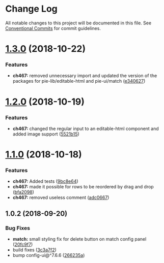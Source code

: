 # Change Log

All notable changes to this project will be documented in this file.
See [Conventional Commits](https://conventionalcommits.org) for commit guidelines.

<a name="1.3.0"></a>
# [1.3.0](https://github.com/pie-framework/pie-elements/compare/@pie-element/match-configure@1.2.0...@pie-element/match-configure@1.3.0) (2018-10-22)


### Features

* **ch467:** removed unnecessary import and updated the version of the packages for pie-lib/editable-html and pie-ui/match ([e340627](https://github.com/pie-framework/pie-elements/commit/e340627))





<a name="1.2.0"></a>
# [1.2.0](https://github.com/pie-framework/pie-elements/compare/@pie-element/match-configure@1.1.0...@pie-element/match-configure@1.2.0) (2018-10-19)


### Features

* **ch467:** changed the regular input to an editable-html component and added image support ([5521b15](https://github.com/pie-framework/pie-elements/commit/5521b15))





<a name="1.1.0"></a>
# [1.1.0](https://github.com/pie-framework/pie-elements/compare/@pie-element/match-configure@1.0.2...@pie-element/match-configure@1.1.0) (2018-10-18)


### Features

* **ch467:** Added tests ([9bc8e64](https://github.com/pie-framework/pie-elements/commit/9bc8e64))
* **ch467:** made it possible for rows to be reordered by drag and drop ([bfa2098](https://github.com/pie-framework/pie-elements/commit/bfa2098))
* **ch467:** removed useless comment ([adc0667](https://github.com/pie-framework/pie-elements/commit/adc0667))





<a name="1.0.2"></a>
## 1.0.2 (2018-09-20)


### Bug Fixes

* **match:** small styling fix for delete button on match config panel ([20fc9f7](https://github.com/pie-framework/pie-elements/commit/20fc9f7))
* build fixes ([3c3a7f2](https://github.com/pie-framework/pie-elements/commit/3c3a7f2))
* bump config-ui@^7.6.6 ([266235a](https://github.com/pie-framework/pie-elements/commit/266235a))
